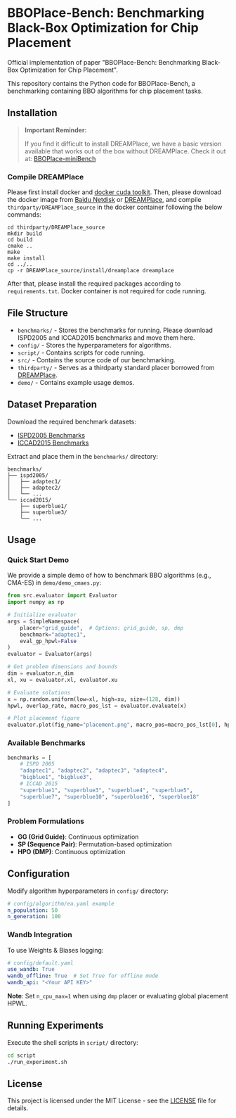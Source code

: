 # BBOPlace-Bench: Benchmarking Black-Box Optimization for Chip Placement

Official implementation of paper "BBOPlace-Bench: Benchmarking Black-Box Optimization for Chip Placement".

This repository contains the Python code for BBOPlace-Bench, a benchmarking containing BBO algorithms for chip placement tasks. 

## Installation
> **Important Reminder:**
>
> If you find it difficult to install DREAMPlace, we have a basic version available that works out of the box without DREAMPlace. Check it out at: [BBOPlace-miniBench](https://github.com/lamda-bbo/BBOPlace-miniBench)

### Compile DREAMPlace
Please first install docker and [docker cuda toolkit](https://docs.nvidia.com/datacenter/cloud-native/container-toolkit/latest/install-guide.html). Then, please download the docker image from [Baidu Netdisk](https://pan.baidu.com/s/1_0-ZDNUAKdqwyIQWXWdoUQ?pwd=3bef) or [DREAMPlace](<https://github.com/limbo018/DREAMPlace>), and compile `thirdparty/DREAMPlace_source` in the docker container following the below commands:
```
cd thirdparty/DREAMPlace_source
mkdir build
cd build
cmake .. 
make
make install
cd ../..
cp -r DREAMPlace_source/install/dreamplace dreamplace
```

After that, please install the required packages according to `requirements.txt`. Docker container is not required for code running.


## File Structure

+ `benchmarks/` - Stores the benchmarks for running. Please download ISPD2005 and ICCAD2015 benchmarks and move them here.
+ `config/` - Stores the hyperparameters for algorithms.
+ `script/` - Contains scripts for code running.
+ `src/` - Contains the source code of our benchmarking.
+ `thirdparty/` - Serves as a thirdparty standard placer borrowed from [DREAMPlace](https://github.com/limbo018/DREAMPlace).
+ `demo/` - Contains example usage demos.

## Dataset Preparation

Download the required benchmark datasets:
- [ISPD2005 Benchmarks](https://drive.google.com/drive/folders/1MVIOZp2rihzIFK3C_4RqJs-bUv1TW2YT?usp=sharing)
- [ICCAD2015 Benchmarks](https://drive.google.com/file/d/1JEC17FmL2cM8BEAewENvRyG6aWxH53mX/view?usp=sharing)

Extract and place them in the `benchmarks/` directory:
```
benchmarks/
├── ispd2005/
│   ├── adaptec1/
│   ├── adaptec2/
│   └── ...
└── iccad2015/
    ├── superblue1/
    ├── superblue3/
    └── ...
```

## Usage

### Quick Start Demo
We provide a simple demo of how to benchmark BBO algorithms (e.g., CMA-ES) in `demo/demo_cmaes.py`:

```python
from src.evaluator import Evaluator
import numpy as np

# Initialize evaluator
args = SimpleNamespace(
    placer="grid_guide",  # Options: grid_guide, sp, dmp
    benchmark="adaptec1", 
    eval_gp_hpwl=False
)
evaluator = Evaluator(args)

# Get problem dimensions and bounds
dim = evaluator.n_dim
xl, xu = evaluator.xl, evaluator.xu

# Evaluate solutions
x = np.random.uniform(low=xl, high=xu, size=(128, dim))
hpwl, overlap_rate, macro_pos_lst = evaluator.evaluate(x)

# Plot placement figure
evaluator.plot(fig_name="placement.png", macro_pos=macro_pos_lst[0], hpwl=hpwl[0])
```

### Available Benchmarks
```python
benchmarks = [
    # ISPD 2005
    "adaptec1", "adaptec2", "adaptec3", "adaptec4",
    "bigblue1", "bigblue3",
    # ICCAD 2015   
    "superblue1", "superblue3", "superblue4", "superblue5",
    "superblue7", "superblue10", "superblue16", "superblue18"
]
```

### Problem Formulations
- **GG (Grid Guide)**: Continuous optimization
- **SP (Sequence Pair)**: Permutation-based optimization  
- **HPO (DMP)**: Continuous optimization

## Configuration

Modify algorithm hyperparameters in `config/` directory:

```yaml
# config/algorithm/ea.yaml example
n_population: 50
n_generation: 100
```

### Wandb Integration
To use Weights & Biases logging:

```yaml
# config/default.yaml
use_wandb: True
wandb_offline: True  # Set True for offline mode
wandb_api: "<Your API KEY>"
```

**Note**: Set `n_cpu_max=1` when using `dmp` placer or evaluating global placement HPWL.

## Running Experiments

Execute the shell scripts in `script/` directory:
```bash
cd script
./run_experiment.sh
```

<!-- ## Citation
If you find this code useful, please cite our paper:
```bibtex
@article{bboplace2024,
  title={BBOPlace-Bench: Benchmarking Black-Box Optimization for Chip Placement},
  author={...},
  journal={...},
  year={2024}
}
``` -->

## License
This project is licensed under the MIT License - see the [LICENSE](LICENSE) file for details.
